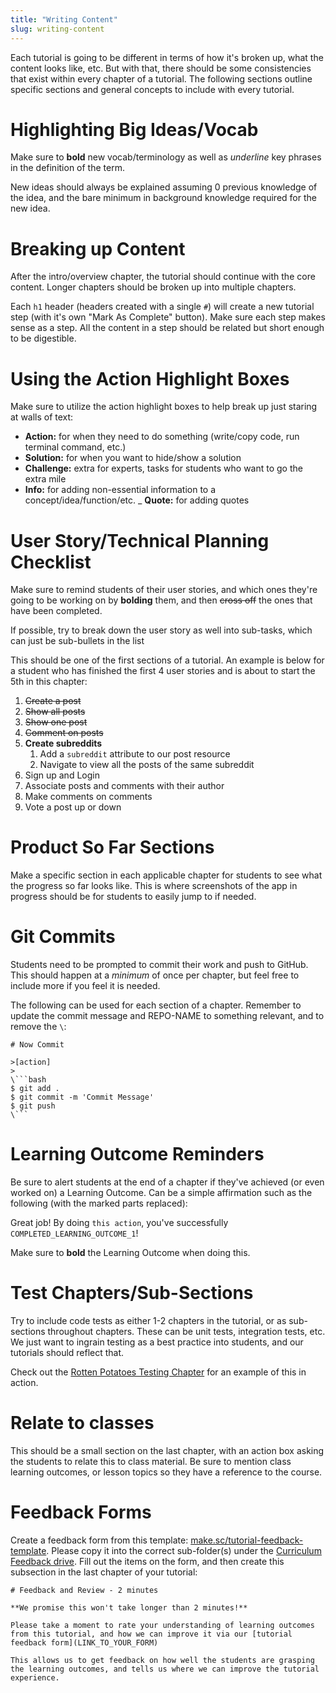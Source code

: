 ```yaml
---
title: "Writing Content"
slug: writing-content
---
```


Each tutorial is going to be different in terms of how it's broken up, what the content looks like, etc. But with that, there should be some consistencies that exist within every chapter of a tutorial. The following sections outline specific sections and general concepts to include with every tutorial.

# Highlighting Big Ideas/Vocab

Make sure to **bold** new vocab/terminology as well as _underline_ key phrases in the definition of the term.

New ideas should always be explained assuming 0 previous knowledge of the idea, and the bare minimum in background knowledge required for the new idea.

# Breaking up Content

After the intro/overview chapter, the tutorial should continue with the core content. Longer chapters should be broken up into multiple chapters.

Each `h1` header (headers created with a single `#`) will create a new tutorial step (with it's own "Mark As Complete" button). Make sure each step makes sense as a step. All the content in a step should be related but short enough to be digestible.

# Using the Action Highlight Boxes

Make sure to utilize the action highlight boxes to help break up just staring at walls of text:

- **Action:** for when they need to do something (write/copy code, run terminal command, etc.)
- **Solution:** for when you want to hide/show a solution
- **Challenge:** extra for experts, tasks for students who want to go the extra mile
- **Info:** for adding non-essential information to a concept/idea/function/etc.
_ **Quote:** for adding quotes

# User Story/Technical Planning Checklist

Make sure to remind students of their user stories, and which ones they're going to be working on by **bolding** them, and then ~~cross off~~ the ones that have been completed.

If possible, try to break down the user story as well into sub-tasks, which can just be sub-bullets in the list

This should be one of the first sections of a tutorial. An example is below for a student who has finished the first 4 user stories and is about to start the 5th in this chapter:

1. ~~Create a post~~
1. ~~Show all posts~~
1. ~~Show one post~~
1. ~~Comment on posts~~
1. **Create subreddits**
    1. Add a `subreddit` attribute to our post resource
    1. Navigate to view all the posts of the same subreddit
1. Sign up and Login
1. Associate posts and comments with their author
1. Make comments on comments
1. Vote a post up or down


# Product So Far Sections

Make a specific section in each applicable chapter for students to see what the progress so far looks like. This is where screenshots of the app in progress should be for students to easily jump to if needed.

# Git Commits

Students need to be prompted to commit their work and push to GitHub. This should happen at a _minimum_ of once per chapter, but feel free to include more if you feel it is needed.

The following can be used for each section of a chapter. Remember to update the commit message and REPO-NAME to something relevant, and to remove the `\`:

```
# Now Commit

>[action]
>
\```bash
$ git add .
$ git commit -m 'Commit Message'
$ git push
\```
```

# Learning Outcome Reminders

Be sure to alert students at the end of a chapter if they've achieved (or even worked on) a Learning Outcome. Can be a simple affirmation such as the following (with the marked parts replaced):

Great job! By doing `this action`, you've successfully `COMPLETED_LEARNING_OUTCOME_1`!

Make sure to **bold** the Learning Outcome when doing this.

# Test Chapters/Sub-Sections

Try to include code tests as either 1-2 chapters in the tutorial, or as sub-sections throughout chapters. These can be unit tests, integration tests, etc. We just want to ingrain testing as a best practice into students, and our tutorials should reflect that.

Check out the [Rotten Potatoes Testing Chapter](https://www.makeschool.com/academy/track/rotten-potatoes---movie-reviews-with-express-js/tutorial/adding-tests) for an example of this in action.

# Relate to classes

This should be a small section on the last chapter, with an action box asking the students to relate this to class material. Be sure to mention class learning outcomes, or lesson topics so they have a reference to the course.

# Feedback Forms

Create a feedback form from this template: [make.sc/tutorial-feedback-template](make.sc/tutorial-feedback-template). Please copy it into the correct sub-folder(s) under the [Curriculum Feedback drive](https://drive.google.com/drive/u/1/folders/1a2RvX9RDU9TOPdrGYPfQU1e1j1y2ZR6Z).
Fill out the items on the form, and then create this subsection in the last chapter of your tutorial:

```
# Feedback and Review - 2 minutes

**We promise this won't take longer than 2 minutes!**

Please take a moment to rate your understanding of learning outcomes from this tutorial, and how we can improve it via our [tutorial feedback form](LINK_TO_YOUR_FORM)

This allows us to get feedback on how well the students are grasping the learning outcomes, and tells us where we can improve the tutorial experience.
```
